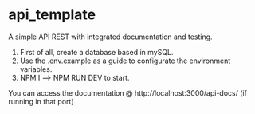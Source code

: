 # api_template
A simple API REST with integrated documentation and testing.

1. First of all, create a database based in mySQL.
2. Use the .env.example as a guide to configurate the environment variables.
3. NPM I ==> NPM RUN DEV to start.

You can access the documentation @ http://localhost:3000/api-docs/ (if running in that port)
